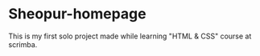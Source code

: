 # Sheopur-homepage
This is my first solo project made while learning "HTML & CSS" course at scrimba.
